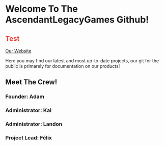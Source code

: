 # Welcome To The AscendantLegacyGames Github!
<h2 style="color: #eb4034" >Test</h2>
<a href="https://ascendantlegacy.dev" target="_blank">Our Website</a>
<p>Here you may find our latest and most up-to-date projects, our git for the public is primarely for documentation on our products!</p>

<div>
  <h2>Meet The Crew!</h2>
  <div>
    <h3>Founder: Adam</h3>
  </div>
  <div>
    <h3>Administrator: Kal</h3>
  </div>
  <div>
    <h3>Administrator: Landon</h3>
  </div>
  <div>
    <h3>Project Lead: Félix</h3>
  </div>
</div>

